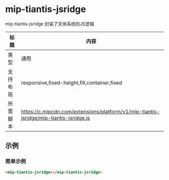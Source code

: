 # mip-tiantis-jsridge

mip-tiantis-jsridge 封装了天体系统的JS逻辑

标题|内容
----|----
类型|通用
支持布局|responsive,fixed-height,fill,container,fixed
所需脚本|https://c.mipcdn.com/extensions/platform/v1/mip-tiantis-jsridge/mip-tiantis-jsridge.js

## 示例

### 简单示例
```html
<mip-tiantis-jsridge></mip-tiantis-jsridge>
```